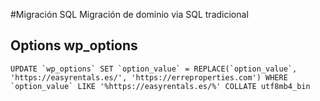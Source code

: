 #Migración SQL
Migración de dominio via SQL tradicional

<h2>Options wp_options</h2>
<code>UPDATE `wp_options` SET `option_value` = REPLACE(`option_value`, 'https://easyrentals.es/', 'https://erreproperties.com') WHERE `option_value` LIKE '%https://easyrentals.es/%' COLLATE utf8mb4_bin
</code>


